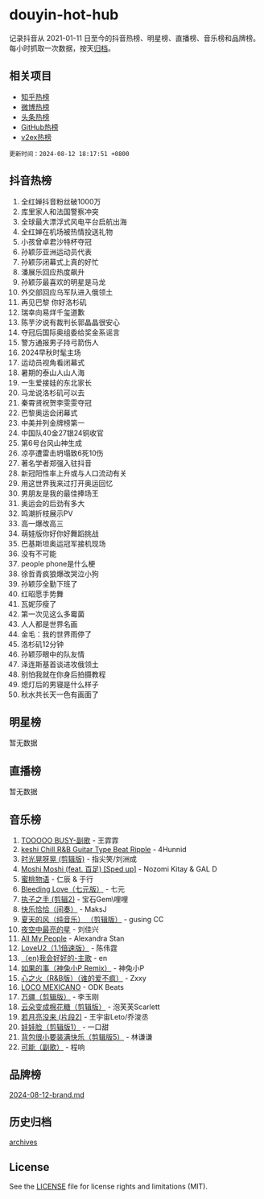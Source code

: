 # douyin-hot-hub

记录抖音从 2021-01-11 日至今的抖音热榜、明星榜、直播榜、音乐榜和品牌榜。每小时抓取一次数据，按天[归档](archives)。

## 相关项目

- [知乎热榜](https://github.com/lonnyzhang423/zhihu-hot-hub)
- [微博热榜](https://github.com/lonnyzhang423/weibo-hot-hub)
- [头条热榜](https://github.com/lonnyzhang423/toutiao-hot-hub)
- [GitHub热榜](https://github.com/lonnyzhang423/github-hot-hub)
- [v2ex热榜](https://github.com/lonnyzhang423/v2ex-hot-hub)


`更新时间：2024-08-12 18:17:51 +0800`

## 抖音热榜

1. 全红婵抖音粉丝破1000万
1. 库里家人和法国警察冲突
1. 全球最大漂浮式风电平台启航出海
1. 全红婵在机场被热情投送礼物
1. 小孩曾卓君沙特杯夺冠
1. 孙颖莎亚洲运动员代表
1. 孙颖莎闭幕式上真的好忙
1. 潘展乐回应热度飙升
1. 孙颖莎最喜欢的明星是马龙
1. 外交部回应乌军队进入俄领土
1. 再见巴黎 你好洛杉矶
1. 瑞幸向易烊千玺道歉
1. 陈芋汐说有裁判长郭晶晶很安心
1. 夺冠后国际奥组委给奖金系谣言
1. 警方通报男子持弓箭伤人
1. 2024早秋时髦主场
1. 运动员视角看闭幕式
1. 暑期的泰山人山人海
1. 一生爱接娃的东北家长
1. 马龙说洛杉矶可以去
1. 秦霄贤祝贺李雯雯夺冠
1. 巴黎奥运会闭幕式
1. 中美并列金牌榜第一
1. 中国队40金27银24铜收官
1. 第6号台风山神生成
1. 凉亭遭雷击坍塌致6死10伤
1. 著名学者郑强入驻抖音
1. 新冠阳性率上升或与人口流动有关
1. 用这世界我来过打开奥运回忆
1. 男朋友是我的最佳捧场王
1. 奥运会的后劲有多大
1. 鸣潮折枝展示PV
1. 高一爆改高三
1. 萌娃版你好你好舞蹈挑战
1. 巴基斯坦奥运冠军接机现场
1. 没有不可能
1. people phone是什么梗
1. 徐哲青疯狼爆改哭泣小狗
1. 孙颖莎全勤下班了
1. 红昭愿手势舞
1. 瓦妮莎瘦了
1. 第一次见这么多霉菌
1. 人人都是世界名画
1. 金毛：我的世界雨停了
1. 洛杉矶12分钟
1. 孙颖莎眼中的队友情
1. 泽连斯基首谈进攻俄领土
1. 别怕我就在你身后拍摄教程
1. 熄灯后的男寝是什么样子
1. 秋水共长天一色有画面了

## 明星榜

暂无数据

## 直播榜

暂无数据

## 音乐榜

1. [TOOOOO BUSY-副歌](https://sf3-cdn-tos.douyinstatic.com/obj/tos-cn-ve-2774/o0fmjGZetNDjSM5EimFs2QlzBg30YgByJMRQrC) - 王霏霏
1. [keshi Chill R&B Guitar Type Beat Ripple](https://sf3-cdn-tos.douyinstatic.com/obj/tos-cn-ve-2774/okQIfmitAB3HpgZQo0YCEFEACcDhQngn0fkFIC) - 4Hunnid
1. [时光晃呀晃 (剪辑版)](https://sf5-hl-cdn-tos.douyinstatic.com/obj/tos-cn-ve-2774/o8ACeQem3gwI1x3GIYGAfKG0LJebKFRJDwRwyW) - 指尖笑/刘洲成
1. [Moshi Moshi (feat. 百足) [Sped up]](https://sf5-hl-cdn-tos.douyinstatic.com/obj/tos-cn-ve-2774/ocCPFQcXJLeroaIdQLIGAoeeYM3OAUYGDguHXz) - Nozomi Kitay & GAL D
1. [蜜桃物语](https://sf5-hl-cdn-tos.douyinstatic.com/obj/tos-cn-ve-2774/oIhOSCZtIACtYU4XQkngiW9kCBfVD1Fz9IYeqL) - 仁辰 & 于行
1. [Bleeding Love（七元版）](https://sf5-hl-cdn-tos.douyinstatic.com/obj/tos-cn-ve-2774/oEgC9eZFHQ1MfSRnrfkzFp8AayDWqAQMABBgUs) - 七元
1. [执子之手 (剪辑2)](https://sf6-cdn-tos.douyinstatic.com/obj/tos-cn-ve-2774/oUoZLQjCc31XzqsBnBQUNgeKtYPBcgbFDwtfcu) - 宝石Gem\哩哩
1. [快乐恰恰（间奏）](https://sf5-hl-cdn-tos.douyinstatic.com/obj/tos-cn-ve-2774/oMesum3HvWQXJxuMFeVYzf54o2QzH5aEBPOCAn) - MaksJ
1. [夏天的风（纯音乐） （剪辑版）](https://sf5-hl-cdn-tos.douyinstatic.com/obj/tos-cn-ve-2774/oUzLjBZZFQAoNRmGokEeD5zfQCObp6UeFAnTa6) - gusing CC
1. [夜空中最亮的星](https://sf5-hl-cdn-tos.douyinstatic.com/obj/tos-cn-ve-2774/o4IfgGwqqnFeXEMGaS8JBzJAdayAaCeoxqbjCD) - 刘佳兴
1. [All My People](https://sf3-cdn-tos.douyinstatic.com/obj/tos-cn-ve-2774/c7773e6b7c3f4bd9b26cd85b0cfa4eff) - Alexandra Stan
1. [LoveU2（1.1倍速版）](https://sf5-hl-cdn-tos.douyinstatic.com/obj/tos-cn-ve-2774/oQMeDffLaEmgMwgCOEMAFCI6INzoFPgWdD0rsa) - 陈伟霆
1. [（en)我会好好的-主歌](https://sf5-hl-cdn-tos.douyinstatic.com/obj/tos-cn-ve-2774/oUrYpIdrvCbA8m8yAZjbMWjUkL6tiinWMkBTs) - en
1. [如果的事（神兔小P Remix）](https://sf5-hl-cdn-tos.douyinstatic.com/obj/tos-cn-ve-2774/okHtAffz3g4ZB0BMQn9iC9BC6AciI3xCmgQTqt) - 神兔小P
1. [心之火（R&B版）（谁的爱不疯）](https://sf5-hl-cdn-tos.douyinstatic.com/obj/tos-cn-ve-2774/okemkEDaIBBE3OosftCgMxlFkLQZRw37t36ZQv) - Zxxy
1. [LOCO MEXICANO](https://sf3-cdn-tos.douyinstatic.com/obj/tos-cn-ve-2774/owxVoxJorA4ILBfsMAjU6t7O1xW9w0tS7EYzh6) - ODK Beats
1. [万疆（剪辑版）](https://sf3-cdn-tos.douyinstatic.com/obj/tos-cn-ve-2774/ooG7oVgFlDTelKCjCsTTobQvbdtj1BBQXnfZd8) - 李玉刚
1. [云朵变成棉花糖（剪辑版）](https://sf5-hl-cdn-tos.douyinstatic.com/obj/tos-cn-ve-2774/o8LC84GQLALFfXeyJmh8KE61byVQYMMeAZLfEI) - 泡芙芙Scarlett
1. [若月亮没来 (片段2)](https://sf3-cdn-tos.douyinstatic.com/obj/tos-cn-ve-2774/ocQavLLjkCOeDxGyYeIMGgNAIwJ0QXE1Ve3Fzv) - 王宇宙Leto/乔浚丞
1. [娃娃脸（剪辑版1）](https://sf3-cdn-tos.douyinstatic.com/obj/tos-cn-ve-2774/oIimSCgQoNUePTAZ1Ba7TeADY4KetGYsVFeaaB) - 一口甜
1. [背包很小要装满快乐（剪辑版5）](https://sf5-hl-cdn-tos.douyinstatic.com/obj/tos-cn-ve-2774/oUqSJIiBjw2pxsBAiQRmkbZGJrlGCMBPpIW90) - 林谦谦
1. [可能（副歌）](https://sf3-cdn-tos.douyinstatic.com/obj/tos-cn-ve-2774/cde1731888894259b333569393c2fb51) - 程响

## 品牌榜

[2024-08-12-brand.md](archives/2024-08-12-brand.md)

## 历史归档

[archives](archives)

## License

See the [LICENSE](LICENSE) file for license rights and limitations (MIT).

